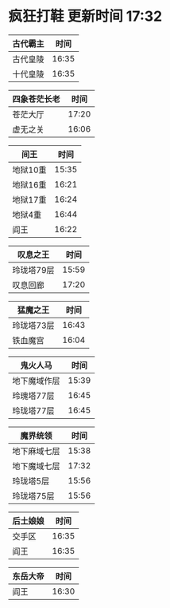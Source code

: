 # 疯狂打鞋 更新时间 17:32

| 古代霸主   | 时间    |
|--------|-------|
| 古代皇陵 | 16:35 |
| 十代皇陵 | 16:35 |

| 四象苍茫长老   | 时间    |
|--------|-------|
| 苍茫大厅 | 17:20 |
| 虚无之关 | 16:06 |

| 间王   | 时间    |
|--------|-------|
| 地狱10重 | 15:35 |
| 地狱16重 | 16:21 |
| 地狱17重 | 16:24 |
| 地狱4重 | 16:44 |
| 阎王 | 16:22 |

| 叹息之王   | 时间    |
|--------|-------|
| 玲珑塔79层 | 15:59 |
| 叹息回廊 | 17:20 |

| 猛魔之王   | 时间    |
|--------|-------|
| 玲珑塔73层 | 16:43 |
| 铁血魔宫 | 16:04 |

| 鬼火人马   | 时间    |
|--------|-------|
| 地下魔域作层 | 15:39 |
| 玲瑰塔77层 | 16:45 |
| 玲珑塔77层 | 16:45 |

| 魔界统领   | 时间    |
|--------|-------|
| 地下麻域七层 | 15:38 |
| 地下魔域七层 | 17:32 |
| 玲珑塔5层 | 15:56 |
| 玲珑塔75层 | 15:56 |

| 后土娘娘   | 时间    |
|--------|-------|
| 交手区 | 16:35 |
| 阎王 | 16:35 |

| 东岳大帝   | 时间    |
|--------|-------|
| 阎王 | 16:30 |